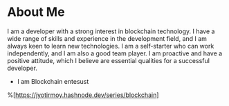 # About Me

I am a developer with a strong interest in blockchain technology. I have a wide range of skills and experience in the development field, and I am always keen to learn new technologies. I am a self-starter who can work independently, and I am also a good team player. I am proactive and have a positive attitude, which I believe are essential qualities for a successful developer.

* I am Blockchain entesust
    

%[https://jyotirmoy.hashnode.dev/series/blockchain]